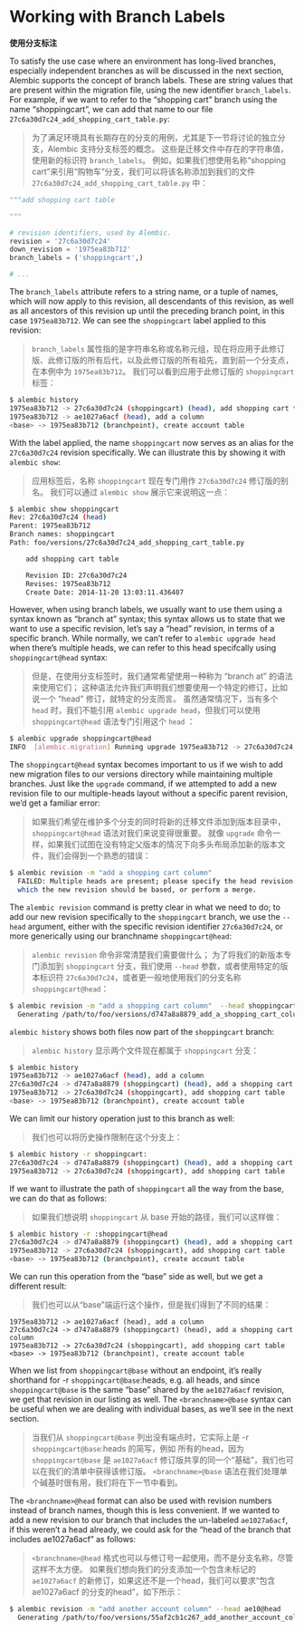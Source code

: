# Working with Branch Labels

**使用分支标注**

To satisfy the use case where an environment has long-lived branches, especially independent branches as will be discussed in the next section, Alembic supports the concept of branch labels. These are string values that are present within the migration file, using the new identifier `branch_labels`. For example, if we want to refer to the “shopping cart” branch using the name “shoppingcart”, we can add that name to our file `27c6a30d7c24_add_shopping_cart_table.py`:

> 为了满足环境具有长期存在的分支的用例，尤其是下一节将讨论的独立分支，Alembic 支持分支标签的概念。 这些是迁移文件中存在的字符串值，使用新的标识符 `branch_labels`。 例如，如果我们想使用名称“shopping cart”来引用“购物车”分支，我们可以将该名称添加到我们的文件 `27c6a30d7c24_add_shopping_cart_table.py` 中：

```python
"""add shopping cart table

"""

# revision identifiers, used by Alembic.
revision = '27c6a30d7c24'
down_revision = '1975ea83b712'
branch_labels = ('shoppingcart',)

# ...
```

The `branch_labels` attribute refers to a string name, or a tuple of names, which will now apply to this revision, all descendants of this revision, as well as all ancestors of this revision up until the preceding branch point, in this case `1975ea83b712`. We can see the `shoppingcart` label applied to this revision:

> `branch_labels` 属性指的是字符串名称或名称元组，现在将应用于此修订版、此修订版的所有后代，以及此修订版的所有祖先，直到前一个分支点，在本例中为 `1975ea83b712`。 我们可以看到应用于此修订版的 `shoppingcart` 标签：

```bash
$ alembic history
1975ea83b712 -> 27c6a30d7c24 (shoppingcart) (head), add shopping cart table
1975ea83b712 -> ae1027a6acf (head), add a column
<base> -> 1975ea83b712 (branchpoint), create account table
```

With the label applied, the name `shoppingcart` now serves as an alias for the `27c6a30d7c24` revision specifically. We can illustrate this by showing it with `alembic show`:

> 应用标签后，名称 `shoppingcart` 现在专门用作 `27c6a30d7c24` 修订版的别名。 我们可以通过 `alembic show` 展示它来说明这一点：

```bash
$ alembic show shoppingcart
Rev: 27c6a30d7c24 (head)
Parent: 1975ea83b712
Branch names: shoppingcart
Path: foo/versions/27c6a30d7c24_add_shopping_cart_table.py

    add shopping cart table

    Revision ID: 27c6a30d7c24
    Revises: 1975ea83b712
    Create Date: 2014-11-20 13:03:11.436407
```

However, when using branch labels, we usually want to use them using a syntax known as “branch at” syntax; this syntax allows us to state that we want to use a specific revision, let’s say a “head” revision, in terms of a specific branch. While normally, we can’t refer to `alembic upgrade head` when there’s multiple heads, we can refer to this head specifcally using `shoppingcart@head` syntax:

> 但是，在使用分支标签时，我们通常希望使用一种称为 “branch at” 的语法来使用它们； 这种语法允许我们声明我们想要使用一个特定的修订，比如说一个 “head” 修订，就特定的分支而言。 虽然通常情况下，当有多个 `head` 时，我们不能引用 `alembic upgrade head`，但我们可以使用 `shoppingcart@head` 语法专门引用这个 `head` ：

```bash
$ alembic upgrade shoppingcart@head
INFO  [alembic.migration] Running upgrade 1975ea83b712 -> 27c6a30d7c24, add shopping cart table
```

The `shoppingcart@head` syntax becomes important to us if we wish to add new migration files to our versions directory while maintaining multiple branches. Just like the `upgrade` command, if we attempted to add a new revision file to our multiple-heads layout without a specific parent revision, we’d get a familiar error:

> 如果我们希望在维护多个分支的同时将新的迁移文件添加到版本目录中，`shoppingcart@head` 语法对我们来说变得很重要。 就像 `upgrade` 命令一样，如果我们试图在没有特定父版本的情况下向多头布局添加新的版本文件，我们会得到一个熟悉的错误：

```bash
$ alembic revision -m "add a shopping cart column"
  FAILED: Multiple heads are present; please specify the head revision on
  which the new revision should be based, or perform a merge.
```

The `alembic revision` command is pretty clear in what we need to do; to add our new revision specifically to the `shoppingcart` branch, we use the `--head` argument, either with the specific revision identifier `27c6a30d7c24`, or more generically using our branchname `shoppingcart@head`:

> `alembic revision` 命令非常清楚我们需要做什么； 为了将我们的新版本专门添加到 `shoppingcart` 分支，我们使用 `--head` 参数，或者使用特定的版本标识符 `27c6a30d7c24`，或者更一般地使用我们的分支名称 `shoppingcart@head`：

```bash
$ alembic revision -m "add a shopping cart column"  --head shoppingcart@head
  Generating /path/to/foo/versions/d747a8a8879_add_a_shopping_cart_column.py ... done
```

`alembic history` shows both files now part of the `shoppingcart` branch:

> `alembic history` 显示两个文件现在都属于 `shoppingcart` 分支：

```bash
$ alembic history
1975ea83b712 -> ae1027a6acf (head), add a column
27c6a30d7c24 -> d747a8a8879 (shoppingcart) (head), add a shopping cart column
1975ea83b712 -> 27c6a30d7c24 (shoppingcart), add shopping cart table
<base> -> 1975ea83b712 (branchpoint), create account table
```

We can limit our history operation just to this branch as well:

> 我们也可以将历史操作限制在这个分支上：

```bash
$ alembic history -r shoppingcart:
27c6a30d7c24 -> d747a8a8879 (shoppingcart) (head), add a shopping cart column
1975ea83b712 -> 27c6a30d7c24 (shoppingcart), add shopping cart table
```

If we want to illustrate the path of `shoppingcart` all the way from the base, we can do that as follows:

> 如果我们想说明 `shoppingcart` 从 base 开始的路径，我们可以这样做：

```bash
$ alembic history -r :shoppingcart@head
27c6a30d7c24 -> d747a8a8879 (shoppingcart) (head), add a shopping cart column
1975ea83b712 -> 27c6a30d7c24 (shoppingcart), add shopping cart table
<base> -> 1975ea83b712 (branchpoint), create account table
```

We can run this operation from the “base” side as well, but we get a different result:

> 我们也可以从“base”端运行这个操作，但是我们得到了不同的结果：

```bash$ alembic history -r shoppingcart@base:
1975ea83b712 -> ae1027a6acf (head), add a column
27c6a30d7c24 -> d747a8a8879 (shoppingcart) (head), add a shopping cart column
1975ea83b712 -> 27c6a30d7c24 (shoppingcart), add shopping cart table
<base> -> 1975ea83b712 (branchpoint), create account table
```

When we list from `shoppingcart@base` without an endpoint, it’s really shorthand for -r `shoppingcart@base`:heads, e.g. all heads, and since `shoppingcart@base` is the same “base” shared by the `ae1027a6acf` revision, we get that revision in our listing as well. The `<branchname>@base` syntax can be useful when we are dealing with individual bases, as we’ll see in the next section.

> 当我们从 `shoppingcart@base` 列出没有端点时，它实际上是 -r `shoppingcart@base`:heads 的简写，例如 所有的head，因为 `shoppingcart@base` 是 `ae1027a6acf` 修订版共享的同一个“基础”，我们也可以在我们的清单中获得该修订版。 `<branchname>@base` 语法在我们处理单个碱基时很有用，我们将在下一节中看到。

The `<branchname>@head` format can also be used with revision numbers instead of branch names, though this is less convenient. If we wanted to add a new revision to our branch that includes the un-labeled `ae1027a6acf`, if this weren’t a head already, we could ask for the “head of the branch that includes ae1027a6acf” as follows:

> `<branchname>@head` 格式也可以与修订号一起使用，而不是分支名称，尽管这样不太方便。 如果我们想向我们的分支添加一个包含未标记的 `ae1027a6acf` 的新修订，如果这还不是一个head，我们可以要求“包含 ae1027a6acf 的分支的head”，如下所示：

```bash
$ alembic revision -m "add another account column" --head ae10@head
  Generating /path/to/foo/versions/55af2cb1c267_add_another_account_column.py ... done
```
